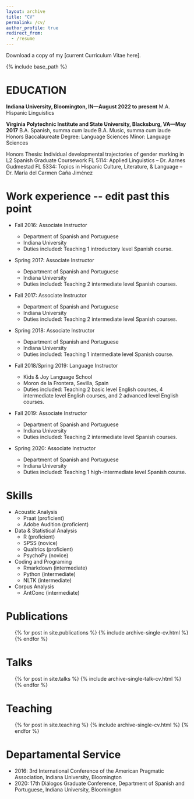 ```yaml
---
layout: archive
title: "CV"
permalink: /cv/
author_profile: true
redirect_from:
  - /resume
---
```


Download a copy of my [current Curriculum Vitae here].

{% include base_path %}

EDUCATION
======
**Indiana University, Bloomington, IN—August 2022 to present**
M.A. Hispanic Linguistics

**Virginia Polytechnic Institute and State University, Blacksburg, VA—May 2017**
B.A. Spanish, summa cum laude
B.A. Music, summa cum laude
Honors Baccalaureate Degree: Language Sciences
Minor: Language Sciences

Honors Thesis: Individual developmental trajectories of gender marking in L2 Spanish
	Graduate Coursework
FL 5114: Applied Linguistics – Dr. Aarnes Gudmestad
FL 5334: Topics in Hispanic Culture, Literature, & Language – Dr. María del Carmen Caña Jiménez 

Work experience -- edit past this point
======
* Fall 2016: Associate Instructor
  * Department of Spanish and Portuguese
  * Indiana University
  * Duties included: Teaching 1 introductory level Spanish course. 

* Spring 2017: Associate Instructor
  * Department of Spanish and Portuguese
  * Indiana University
  * Duties included: Teaching 2 intermediate level Spanish courses.
  
* Fall 2017: Associate Instructor
  * Department of Spanish and Portuguese
  * Indiana University
  * Duties included: Teaching 2 intermediate level Spanish courses.
  
* Spring 2018: Associate Instructor
  * Department of Spanish and Portuguese
  * Indiana University
  * Duties included: Teaching 1 intermediate level Spanish course.
  
* Fall 2018/Spring 2019: Language Instructor
  * Kids & Joy Language School
  * Moron de la Frontera, Sevilla, Spain
  * Duties included: Teaching 2 basic level English courses, 4 intermediate level English courses, and 2 advanced level English courses.
  
* Fall 2019: Associate Instructor
  * Department of Spanish and Portuguese
  * Indiana University
  * Duties included: Teaching 2 intermediate level Spanish courses.
  
* Spring 2020: Associate Instructor
  * Department of Spanish and Portuguese
  * Indiana University
  * Duties included: Teaching 1 high-intermediate level Spanish course.
  
Skills
======
* Acoustic Analysis
  * Praat (proficient) 
  * Adobe Audition (proficient)
* Data & Statistical Analysis
  * R (proficient)
  * SPSS (novice)
  * Qualtrics (proficient)
  * PsychoPy (novice)
* Coding and Programing 
  * Rmarkdown (intermediate)
  * Python (intermediate)
  * NLTK (intermediate)
* Corpus Analysis
  * AntConc (intermediate)

Publications
======
  <ul>{% for post in site.publications %}
    {% include archive-single-cv.html %}
  {% endfor %}</ul>
  
Talks
======
  <ul>{% for post in site.talks %}
    {% include archive-single-talk-cv.html %}
  {% endfor %}</ul>
  
Teaching
======
  <ul>{% for post in site.teaching %}
    {% include archive-single-cv.html %}
  {% endfor %}</ul>
  
Departamental Service
======
* 2016: 3rd International Conference of the American Pragmatic Association, Indiana University, Bloomington
* 2020: 17th Diálogos Graduate Conference, Department of Spanish and Portuguese, Indiana University, Bloomington

